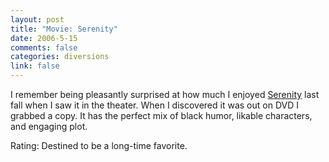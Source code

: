 ```yaml
--- 
layout: post
title: "Movie: Serenity"
date: 2006-5-15
comments: false
categories: diversions
link: false
---
```

I remember being pleasantly surprised at how much I enjoyed <a href="http://imdb.com/title/tt0379786/" title="Serenity">Serenity</a> last fall when I saw it in the theater. When I discovered it was out on DVD I grabbed a copy. It has the perfect mix of black humor, likable characters, and engaging plot.

Rating: Destined to be a long-time favorite.
